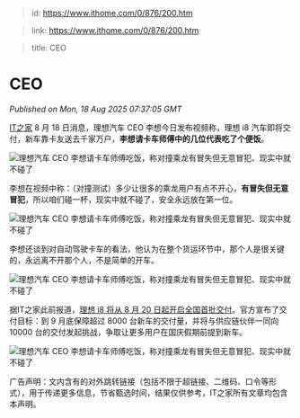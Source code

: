 > id: https://www.ithome.com/0/876/200.htm

> link: https://www.ithome.com/0/876/200.htm

> title: CEO

# CEO
_Published on Mon, 18 Aug 2025 07:37:05 GMT_

[IT之家](https://www.ithome.com/) 8 月 18 日消息，理想汽车 CEO 李想今日发布视频称，理想 i8 汽车即将交付，新车靠卡友送去千家万户，**李想请卡车师傅中的几位代表吃了个便饭**。

![](https://img.ithome.com/newsuploadfiles/2025/8/87862d9f-67e4-4266-a2ac-3c9eb9fd4503.png?x-bce-process=image/format,f_auto "理想汽车 CEO 李想请卡车师傅吃饭，称对撞乘龙有冒失但无意冒犯、现实中就不碰了")

李想在视频中称：（对撞测试）多少让很多的乘龙用户有点不开心，**有冒失但无意冒犯**，所以咱们碰一杯，现实中就不碰了，安全永远放在第一位。

![](https://img.ithome.com/newsuploadfiles/2025/8/2309bf45-7a66-4a77-9bb8-fd0f5e957689.png?x-bce-process=image/format,f_auto "理想汽车 CEO 李想请卡车师傅吃饭，称对撞乘龙有冒失但无意冒犯、现实中就不碰了")

李想还谈到对自动驾驶卡车的看法，他认为在整个货运环节中，那个人是很关键的，永远离不开那个人，不是简单的开车。

![](https://img.ithome.com/newsuploadfiles/2025/8/a0fde18c-5196-4c5d-8712-3400c5148df2.png?x-bce-process=image/format,f_auto "理想汽车 CEO 李想请卡车师傅吃饭，称对撞乘龙有冒失但无意冒犯、现实中就不碰了")

据IT之家此前报道，[理想 i8 将从 8 月 20 日起开启全国首批交付](https://www.ithome.com/0/875/028.htm)。官方宣布了交付目标：到 9 月底保障超过 8000 台新车的交付量，并将与供应链伙伴一同向 10000 台的交付发起挑战，争取让更多用户在国庆假期前提到新车。

![](https://img.ithome.com/newsuploadfiles/2025/8/c93ffd1a-0c5e-4b55-b038-5cd494965ce2.jpg?x-bce-process=image/format,f_auto "理想汽车 CEO 李想请卡车师傅吃饭，称对撞乘龙有冒失但无意冒犯、现实中就不碰了")

广告声明：文内含有的对外跳转链接（包括不限于超链接、二维码、口令等形式），用于传递更多信息，节省甄选时间，结果仅供参考，IT之家所有文章均包含本声明。
